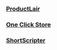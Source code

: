 ### [ProductLair](https://www.productlair.com/)
### [One Click Store](https://www.oneclickstore.app/)
### [ShortScripter](https://www.shortscripter.com/)

